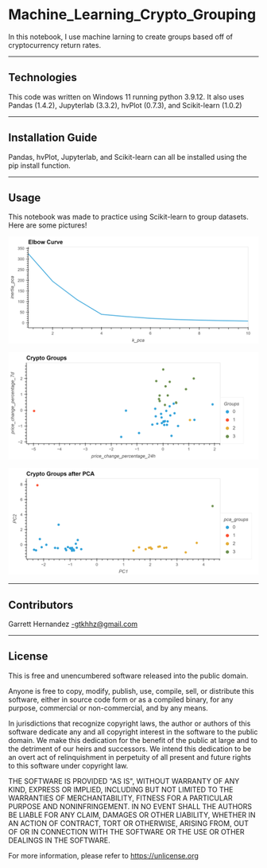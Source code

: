 # Machine_Learning_Crypto_Grouping

In this notebook, I use machine larning to create groups based off of cryptocurrency return rates.

---

## Technologies

This code was written on Windows 11 running python 3.9.12. It also uses Pandas (1.4.2), Jupyterlab (3.3.2), hvPlot (0.7.3), and Scikit-learn (1.0.2)

---

## Installation Guide

Pandas, hvPlot, Jupyterlab, and Scikit-learn can all be installed using the pip install function.

---

## Usage

This notebook was made to practice using Scikit-learn to group datasets. Here are some pictures!

![Elbow plot](images/elbow.png)

![pre pca chart](images/bokeh_plot.png)

![post pca chart](images/pca_plot.png)

---

## Contributors

Garrett Hernandez -gtkhhz@gmail.com

---

## License

This is free and unencumbered software released into the public domain.

Anyone is free to copy, modify, publish, use, compile, sell, or
distribute this software, either in source code form or as a compiled
binary, for any purpose, commercial or non-commercial, and by any
means.

In jurisdictions that recognize copyright laws, the author or authors
of this software dedicate any and all copyright interest in the
software to the public domain. We make this dedication for the benefit
of the public at large and to the detriment of our heirs and
successors. We intend this dedication to be an overt act of
relinquishment in perpetuity of all present and future rights to this
software under copyright law.

THE SOFTWARE IS PROVIDED "AS IS", WITHOUT WARRANTY OF ANY KIND,
EXPRESS OR IMPLIED, INCLUDING BUT NOT LIMITED TO THE WARRANTIES OF
MERCHANTABILITY, FITNESS FOR A PARTICULAR PURPOSE AND NONINFRINGEMENT.
IN NO EVENT SHALL THE AUTHORS BE LIABLE FOR ANY CLAIM, DAMAGES OR
OTHER LIABILITY, WHETHER IN AN ACTION OF CONTRACT, TORT OR OTHERWISE,
ARISING FROM, OUT OF OR IN CONNECTION WITH THE SOFTWARE OR THE USE OR
OTHER DEALINGS IN THE SOFTWARE.

For more information, please refer to <https://unlicense.org>
